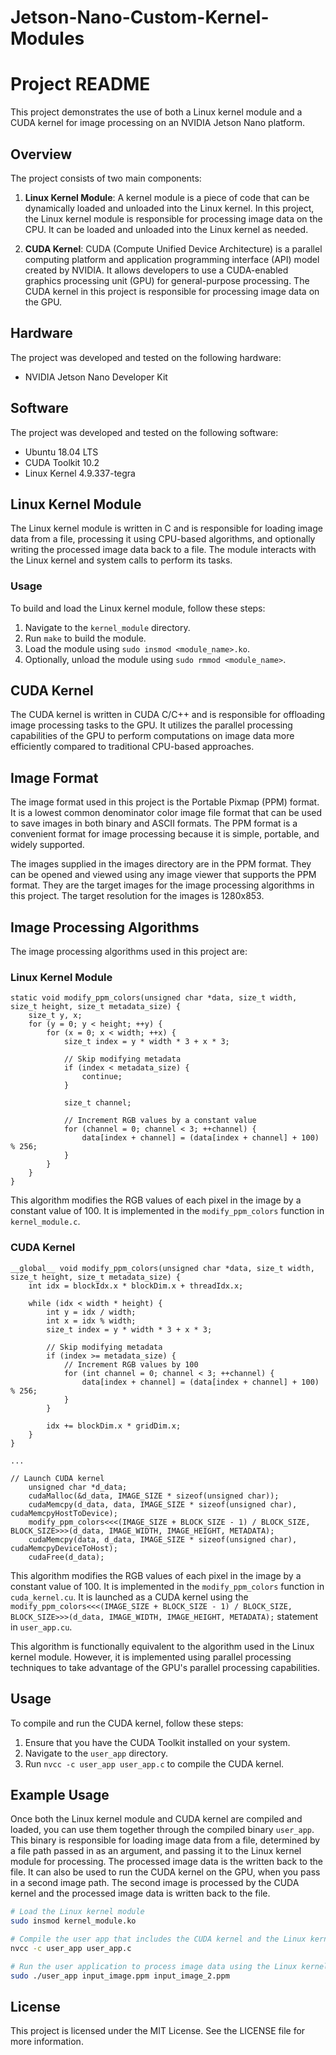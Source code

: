 # Jetson-Nano-Custom-Kernel-Modules

# Project README

This project demonstrates the use of both a Linux kernel module and a CUDA kernel for image processing on an NVIDIA Jetson Nano platform. 

## Overview

The project consists of two main components:

1. **Linux Kernel Module**: A kernel module is a piece of code that can be dynamically loaded and unloaded into the Linux kernel. In this project, the Linux kernel module is responsible for processing image data on the CPU. It can be loaded and unloaded into the Linux kernel as needed. 

2. **CUDA Kernel**: CUDA (Compute Unified Device Architecture) is a parallel computing platform and application programming interface (API) model created by NVIDIA. It allows developers to use a CUDA-enabled graphics processing unit (GPU) for general-purpose processing. The CUDA kernel in this project is responsible for processing image data on the GPU.

## Hardware

The project was developed and tested on the following hardware:

- NVIDIA Jetson Nano Developer Kit

## Software

The project was developed and tested on the following software:

- Ubuntu 18.04 LTS
- CUDA Toolkit 10.2
- Linux Kernel 4.9.337-tegra

## Linux Kernel Module

The Linux kernel module is written in C and is responsible for loading image data from a file, processing it using CPU-based algorithms, and optionally writing the processed image data back to a file. The module interacts with the Linux kernel and system calls to perform its tasks.

### Usage

To build and load the Linux kernel module, follow these steps:

1. Navigate to the `kernel_module` directory.
2. Run `make` to build the module.
3. Load the module using `sudo insmod <module_name>.ko`.
4. Optionally, unload the module using `sudo rmmod <module_name>`.

## CUDA Kernel

The CUDA kernel is written in CUDA C/C++ and is responsible for offloading image processing tasks to the GPU. It utilizes the parallel processing capabilities of the GPU to perform computations on image data more efficiently compared to traditional CPU-based approaches.

## Image Format

The image format used in this project is the Portable Pixmap (PPM) format. It is a lowest common denominator color image file format that can be used to save images in both binary and ASCII formats. The PPM format is a convenient format for image processing because it is simple, portable, and widely supported.

The images supplied in the images directory are in the PPM format. They can be opened and viewed using any image viewer that supports the PPM format. They are the target images for the image processing algorithms in this project. The target resolution for the images is 1280x853.

## Image Processing Algorithms

The image processing algorithms used in this project are:

### Linux Kernel Module

``` 
static void modify_ppm_colors(unsigned char *data, size_t width, size_t height, size_t metadata_size) {
    size_t y, x; 
    for (y = 0; y < height; ++y) {
        for (x = 0; x < width; ++x) {
            size_t index = y * width * 3 + x * 3;

            // Skip modifying metadata
            if (index < metadata_size) {
                continue;
            }

            size_t channel;

            // Increment RGB values by a constant value
            for (channel = 0; channel < 3; ++channel) {
                data[index + channel] = (data[index + channel] + 100) % 256;
            }
        }
    }
} 
```
This algorithm modifies the RGB values of each pixel in the image by a constant value of 100. It is implemented in the `modify_ppm_colors` function in `kernel_module.c`.


### CUDA Kernel

```
__global__ void modify_ppm_colors(unsigned char *data, size_t width, size_t height, size_t metadata_size) {
    int idx = blockIdx.x * blockDim.x + threadIdx.x;

    while (idx < width * height) {
        int y = idx / width;
        int x = idx % width;
        size_t index = y * width * 3 + x * 3;

        // Skip modifying metadata
        if (index >= metadata_size) {
            // Increment RGB values by 100
            for (int channel = 0; channel < 3; ++channel) {
                data[index + channel] = (data[index + channel] + 100) % 256;
            }
        }

        idx += blockDim.x * gridDim.x;
    }
}

...

// Launch CUDA kernel
    unsigned char *d_data;
    cudaMalloc(&d_data, IMAGE_SIZE * sizeof(unsigned char));
    cudaMemcpy(d_data, data, IMAGE_SIZE * sizeof(unsigned char), cudaMemcpyHostToDevice);
    modify_ppm_colors<<<(IMAGE_SIZE + BLOCK_SIZE - 1) / BLOCK_SIZE, BLOCK_SIZE>>>(d_data, IMAGE_WIDTH, IMAGE_HEIGHT, METADATA);
    cudaMemcpy(data, d_data, IMAGE_SIZE * sizeof(unsigned char), cudaMemcpyDeviceToHost);
    cudaFree(d_data);
```

This algorithm modifies the RGB values of each pixel in the image by a constant value of 100. It is implemented in the `modify_ppm_colors` function in `cuda_kernel.cu`. It is launched as a CUDA kernel using the `modify_ppm_colors<<<(IMAGE_SIZE + BLOCK_SIZE - 1) / BLOCK_SIZE, BLOCK_SIZE>>>(d_data, IMAGE_WIDTH, IMAGE_HEIGHT, METADATA);` statement in `user_app.cu`.

This algorithm is functionally equivalent to the algorithm used in the Linux kernel module. However, it is implemented using parallel processing techniques to take advantage of the GPU's parallel processing capabilities.

## Usage

To compile and run the CUDA kernel, follow these steps:

1. Ensure that you have the CUDA Toolkit installed on your system.
2. Navigate to the `user_app` directory.
3. Run `nvcc -c user_app user_app.c` to compile the CUDA kernel.

## Example Usage

Once both the Linux kernel module and CUDA kernel are compiled and loaded, you can use them together through the compiled binary `user_app`. This binary is responsible for loading image data from a file, determined by a file path passed in as an argument, and passing it to the Linux kernel module for processing. The processed image data is the written back to the file. It can also be used to run the CUDA kernel on the GPU, when you pass in a second image path. The second image is processed by the CUDA kernel and the processed image data is written back to the file.

```bash
# Load the Linux kernel module
sudo insmod kernel_module.ko

# Compile the user app that includes the CUDA kernel and the Linux kernel module interface
nvcc -c user_app user_app.c

# Run the user application to process image data using the Linux kernel module
sudo ./user_app input_image.ppm input_image_2.ppm
```

## License

This project is licensed under the MIT License. See the LICENSE file for more information.


